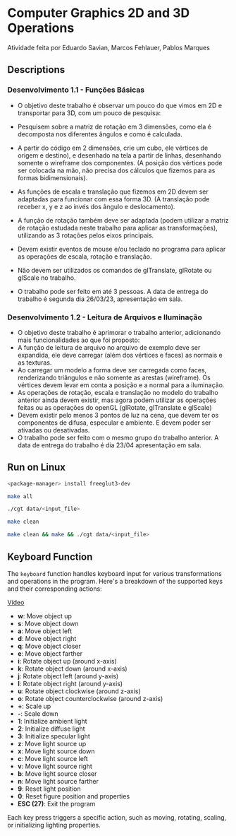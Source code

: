 # Computer Graphics 2D and 3D Operations

Atividade feita por Eduardo Savian, Marcos Fehlauer, Pablos Marques

## Descriptions

### Desenvolvimento 1.1 - Funções Básicas

- O objetivo deste trabalho é observar um pouco do que vimos em 2D e transportar para 3D, com um pouco de pesquisa:

- Pesquisem sobre a matriz de rotação em 3 dimensões, como ela é decomposta nos diferentes ângulos e como é calculada.

- A partir do código em 2 dimensões, crie um cubo, ele vértices de origem e destino), e desenhado na tela a partir de linhas, desenhando somente o wireframe dos componentes. (A posição dos vértices pode ser colocada na mão, não precisa dos cálculos que fizemos para as formas bidimensionais).

- As funções de escala e translação que fizemos em 2D devem ser adaptadas para funcionar com essa forma 3D. (A translação pode receber x, y e z ao invés dos ângulo e deslocamento).

- A função de rotação também deve ser adaptada (podem utilizar a matriz de rotação estudada neste trabalho para aplicar as transformações), utilizando as 3 rotações pelos eixos principais.

- Devem existir eventos de mouse e/ou teclado no programa para aplicar as operações de escala, rotação e translação.

- Não devem ser utilizados os comandos de glTranslate, glRotate ou glScale no trabalho.

- O trabalho pode ser feito em até 3 pessoas. A data de entrega do trabalho é segunda dia 26/03/23, apresentação em sala.

### Desenvolvimento 1.2 - Leitura de Arquivos e Iluminação

- O objetivo deste trabalho é aprimorar o trabalho anterior, adicionando mais funcionalidades ao que foi proposto:
- A função de leitura de arquivo no arquivo de exemplo deve ser expandida, ele deve carregar (além dos vértices e faces) as normais e as texturas.
- Ao carregar um modelo a forma deve ser carregada como faces, renderizando triângulos e não somente as arestas (wireframe). Os vértices devem levar em conta a posição e a normal para a iluminação.
- As operações de rotação, escala e translação no modelo do trabalho anterior ainda devem existir, mas agora podem utilizar as operações feitas ou as operações do openGL (glRotate, glTranslate e glScale)
- Devem existir pelo menos 3 pontos de luz na cena, que devem ter os componentes de difusa, especular e ambiente. E devem poder ser ativadas ou desativadas.
- O trabalho pode ser feito com o mesmo grupo do trabalho anterior. A data de entrega do trabalho é dia 23/04 apresentação em sala.

## Run on Linux

```bash
<package-manager> install freeglut3-dev
```

```bash
make all
```

```bash
./cgt data/<input_file>
```

```bash
make clean
```

```bash
make clean && make && ./cgt data/<input_file>
```

## Keyboard Function

The `keyboard` function handles keyboard input for various transformations and operations in the program. Here's a breakdown of the supported keys and their corresponding actions:

[Vídeo](https://www.youtube.com/watch?v=g_0yV7jZvGg)

- **w**: Move object up
- **s**: Move object down
- **a**: Move object left
- **d**: Move object right
- **q**: Move object closer
- **e**: Move object farther
- **i**: Rotate object up (around x-axis)
- **k**: Rotate object down (around x-axis)
- **j**: Rotate object left (around y-axis)
- **l**: Rotate object right (around y-axis)
- **u**: Rotate object clockwise (around z-axis)
- **o**: Rotate object counterclockwise (around z-axis)
- **+**: Scale up
- **-**: Scale down
- **1**: Initialize ambient light
- **2**: Initialize diffuse light
- **3**: Initialize specular light
- **z**: Move light source up
- **x**: Move light source down
- **c**: Move light source left
- **v**: Move light source right
- **b**: Move light source closer
- **n**: Move light source farther
- **9**: Reset light position
- **0**: Reset figure position and properties
- **ESC (27)**: Exit the program

Each key press triggers a specific action, such as moving, rotating, scaling, or initializing lighting properties.
